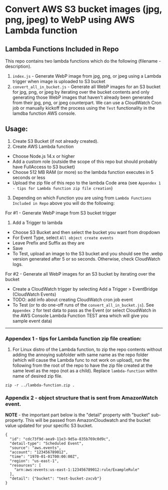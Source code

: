 # Convert AWS S3 bucket images (jpg, png, jpeg) to WebP using AWS Lambda function

## Lambda Functions Included in Repo

This repo contains two lambda functions which do the following (filename - description).

1. `index.js` - Generate WebP image from jpg, png, or jpeg using a Lambda trigger when image is uploaded to S3 bucket
2. `convert_all_in_bucket.js` - Generate all WebP images for an S3 bucket for jpg, png, or jpeg by iterating over the bucket contents and only generating those WebP images that haven't already been generated from their jpg, png, or jpeg counterpart. We can use a CloudWatch Cron job or manually kickoff the process using the `Test` functionality in the lamdba function AWS console.

## Usage:

1. Create S3 Bucket (if not already created).
2. Create AWS Lambda function

- Choose Node.js 14.x or higher
- Add a custom role (outside the scope of this repo but should probably have FullAccess to S3 bucket)
- Choose 512 MB RAM (or more) so the lambda function executes in 5 seconds or less
- Upload the zip file of this repo to the lambda Code area (see `Appendex 1 - tips for Lambda function zip file creation`)

3. Depending on which Function you are using from `Lambda Functions Included in Repo` above you will do the following:

For #1 - Generate WebP image from S3 bucket trigger

1. Add a Trigger to lambda

- Choose S3 Bucket and then select the bucket you want from dropdown
- For Event Type, select `All object create events`
- Leave Prefix and Suffix as they are
- Save
- To Test, upload an image to the S3 bucket and you should see the .webp version generated after 5 or so seconds. Otherwise, check CloudWatch logs.

For #2 - Generate all WebP images for an S3 bucket by iterating over the bucket

- Create a CloudWatch trigger by selecting Add a Trigger > EventBridge (CloudWatch Events)
- TODO: add info about creating CloudWatch cron job event
- To Test (or to do one-off runs of the `convert_all_in_bucket.js`). See `Appendex 2` for test data to pass as the Event (or select CloudWatch in the AWS Console Lambda Function TEST area which will give you sample event data)

---

### Appendex 1 - tips for Lambda function zip file creation:

1. For Linux distro of the Lambda function, to zip the repo contents without adding the annoying subfolder with same name as the repo folder (which will cause the Lambda func to not work on upload), run the following from the root of the repo to have the zip file created at the same level as the repo (not as a child). Replace `lambda-function` withn name of desired zip file.

```
zip -r ../lambda-function.zip .
```

### Appendix 2 - object structure that is sent from AmazonWatch event.

**NOTE** - the important part below is the "detail" property with "bucket" sub-property. This will be passed from AmazonCloudwatch and the bucket value updated for your specific S3 bucket.

```
{
  "id": "cdc73f9d-aea9-11e3-9d5a-835b769c0d9c",
  "detail-type": "Scheduled Event",
  "source": "aws.events",
  "account": "123456789012",
  "time": "1970-01-01T00:00:00Z",
  "region": "us-east-1",
  "resources": [
    "arn:aws:events:us-east-1:123456789012:rule/ExampleRule"
  ],
  "detail": {"bucket": "test-bucket-zxcvb"}
}
```
